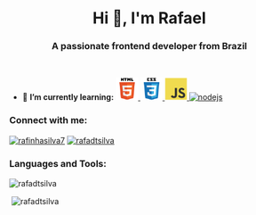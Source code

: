<h1 align="center">Hi 👋, I'm Rafael</h1>
<h3 align="center">A passionate frontend developer from Brazil</h3><br>


  - 🌱 <strong>I’m currently learning:</strong> <a href="https://www.w3.org/html/" target="_blank"> 
    <img src="https://raw.githubusercontent.com/devicons/devicon/master/icons/html5/html5-original-wordmark.svg" alt="html5" width="40" height="40"/> 
  </a> <a href="https://www.w3schools.com/css/" target="_blank"> 
    <img src="https://raw.githubusercontent.com/devicons/devicon/master/icons/css3/css3-original-wordmark.svg" alt="css3" width="40" height="40"/> 
  </a> <a href="https://developer.mozilla.org/en-US/docs/Web/JavaScript" target="_blank"> 
    <img src="https://raw.githubusercontent.com/devicons/devicon/master/icons/javascript/javascript-original.svg" alt="javascript" width="40" height="40"/> 
  </a> </a> <a href="https://nodejs.org/en/docs/" target="_blank"> 
    <img src="https://img.icons8.com/color/48/000000/nodejs.png" alt="nodejs" width="40" height="40"/> 
  </a>
  

<h3 align="left">Connect with me:</h3>
<p align="left">
<a href="https://twitter.com/rafinhasilva7" target="blank"><img align="center" src="https://img.shields.io/badge/Twitter-1DA1F2?style=for-the-badge&logo=twitter&logoColor=white" alt="rafinhasilva7"/></a>
<a href="https://linkedin.com/in/rafadtsilva" target="blank"><img align="center" src="https://img.shields.io/badge/LinkedIn-0077B5?style=for-the-badge&logo=linkedin&logoColor=white" alt="rafadtsilva"/></a>
</p>

<h3 align="left">Languages and Tools:</h3>

<p><img align="left" src="https://github-readme-stats.vercel.app/api/top-langs?username=rafadtsilva&show_icons=true&locale=en&layout=compact" alt="rafadtsilva" /></p>
<br>
<p>&nbsp;<img align="center" src="https://github-readme-stats.vercel.app/api?username=rafadtsilva&show_icons=true&locale=en" alt="rafadtsilva" /></p>
